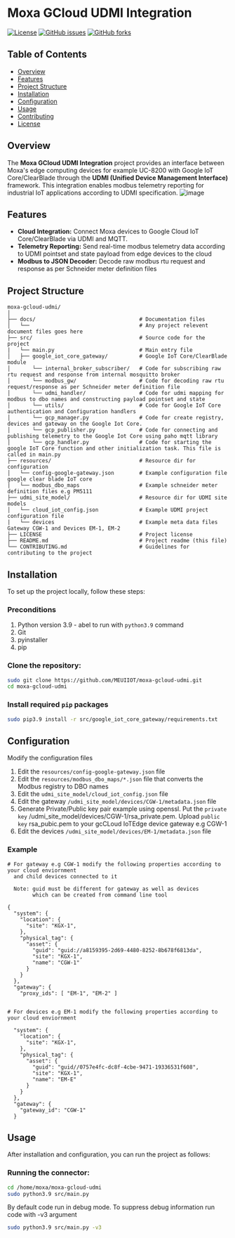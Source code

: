 # Moxa GCloud UDMI Integration

[![License](https://img.shields.io/github/license/MEUIIOT/moxa-gcloud-udmi)](LICENSE)
[![GitHub issues](https://img.shields.io/github/issues/MEUIIOT/moxa-gcloud-udmi)](https://github.com/MEUIIOT/moxa-gcloud-udmi/issues)
[![GitHub forks](https://img.shields.io/github/forks/MEUIIOT/moxa-gcloud-udmi)](https://github.com/MEUIIOT/moxa-gcloud-udmi/network)

## Table of Contents
- [Overview](#overview)
- [Features](#features)
- [Project Structure](#project-structure)
- [Installation](#installation)
- [Configuration](#configuration)
- [Usage](#usage)
- [Contributing](#contributing)
- [License](#license)

## Overview
The **Moxa GCloud UDMI Integration** project provides an interface between Moxa's edge computing devices for example UC-8200 with Google IoT Core/ClearBlade through the **UDMI (Unified Device Management Interface)** framework. This integration enables modbus telemetry reporting for industrial IoT applications according to UDMI specification.
![image](https://github.com/user-attachments/assets/0a59dbb3-8941-408a-9212-7d70b7078d9e)

## Features
- **Cloud Integration:** Connect Moxa devices to Google Cloud IoT Core/ClearBlade via UDMI and MQTT.
- **Telemetry Reporting:** Send real-time modbus telemetry data according to UDMI pointset and state payload from edge devices to the cloud
- **Modbus to JSON Decoder:** Decode raw modbus rtu request and response as per Schneider meter definition files

## Project Structure
```plaintext
moxa-gcloud-udmi/
│
├── docs/                                 # Documentation files
│   └──                                   # Any project relevent document files goes here
├── src/                                  # Source code for the project
|   └── main.py                           # Main entry file 
│   ├── google_iot_core_gateway/          # Google IoT Core/ClearBlade module
│       └── internal_broker_subscriber/   # Code for subscribing raw rtu request and response from internal mosquitto broker
│       └── modbus_gw/                    # Code for decoding raw rtu request/response as per Schneider meter definition file
│       └── udmi_handler/                 # Code for udmi mapping for modbus to dbo names and constructing payload pointset and state
│       └── utils/                        # Code for Google IoT Core authentication and Configuration handlers
│       └── gcp_manager.py                # Code for create registry, devices and gateway on the Google Iot Core.
│       └── gcp_publisher.py              # Code for connecting and publishing telemetry to the Google Iot Core using paho mqtt library
│       └── gcp_handler.py                # Code for starting the google IoT Core function and other initialization task. This file is called in main.py 
├── resources/                            # Resource dir for configuration
│   └── config-google-gateway.json        # Example configuration file google clear blade IoT core
|   └── modbus_dbo_maps                   # Example schneider meter definition files e.g PM5111
├── udmi_site_model/                      # Resource dir for UDMI site models 
│   └── cloud_iot_config.json             # Example UDMI project configuration file
|   └── devices                           # Example meta data files Gateway CGW-1 and Devices EM-1, EM-2 
├── LICENSE                               # Project license
├── README.md                             # Project readme (this file)
└── CONTRIBUTING.md                       # Guidelines for contributing to the project
```

## Installation
To set up the project locally, follow these steps:
### Preconditions
1. Python version 3.9 - abel to run with `python3.9` command
2. Git
3. pyinstaller
4. pip

### Clone the repository:
```bash
sudo git clone https://github.com/MEUIIOT/moxa-gcloud-udmi.git
cd moxa-gcloud-udmi
```
### Install required `pip` packages
```bash
sudo pip3.9 install -r src/google_iot_core_gateway/requirements.txt
```

## Configuration
Modify the configuration files

1. Edit the `resources/config-google-gateway.json` file
2. Edit the `resources/modbus_dbo_maps/*.json` file that converts the Modbus registry to DBO names
3. Edit the `udmi_site_model/cloud_iot_config.json` file
4. Edit the gateway `/udmi_site_model/devices/CGW-1/metadata.json` file
5. Generate Private/Public key pair example using openssl. Put the `private key` /udmi_site_model/devices/CGW-1/rsa_private.pem. Upload `public key` rsa_pubic.pem to your gcCLoud IoTEdge device gateway e.g CGW-1
6. Edit the devices `/udmi_site_model/devices/EM-1/metadata.json` file

### Example
```
# For gateway e.g CGW-1 modify the following properties according to your cloud enviornment
  and child devices connected to it

  Note: guid must be different for gateway as well as devices 
        which can be created from command line tool

{
  "system": {
    "location": {
      "site": "KGX-1",
    },
    "physical_tag": {
      "asset": {
        "guid": "guid://a8159395-2d69-4480-8252-8b678f6813da",
        "site": "KGX-1",
        "name": "CGW-1"
      }
    }
  },
  "gateway": {
    "proxy_ids": [ "EM-1", "EM-2" ]


# For devices e.g EM-1 modify the following properties according to your cloud enviornment

  "system": {
    "location": {
      "site": "KGX-1",
    },
    "physical_tag": {
      "asset": {
        "guid": "guid//0757e4fc-dc8f-4cbe-9471-19336531f608",
        "site": "KGX-1",
        "name": "EM-E"
      }
    }
  },
  "gateway": {
    "gateway_id": "CGW-1"
  }
```
## Usage
After installation and configuration, you can run the project as follows:

### Running the connector:
```bash
cd /home/moxa/moxa-gcloud-udmi
sudo python3.9 src/main.py
```
By default code run in debug mode. To suppress debug information run code with -v3 argument 
```bash
sudo python3.9 src/main.py -v3
```
